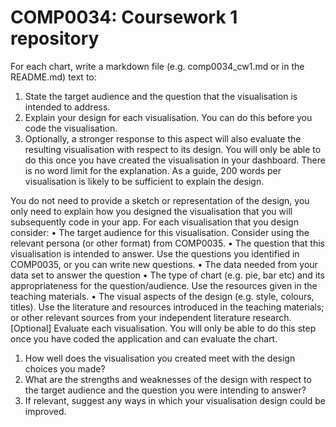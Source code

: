 # COMP0034: Coursework 1 repository

For each chart, write a markdown file (e.g. comp0034_cw1.md or in the README.md) text to:
1.	State the target audience and the question that the visualisation is intended to address.
2.	Explain your design for each visualisation. You can do this before you code the visualisation. 
3.	Optionally, a stronger response to this aspect will also evaluate the resulting visualisation with respect to its design. You will only be able to do this once you have created the visualisation in your dashboard.
There is no word limit for the explanation. As a guide, 200 words per visualisation is likely to be sufficient to explain the design.

You do not need to provide a sketch or representation of the design, you only need to explain how you designed the visualisation that you will subsequently code in your app. For each visualisation that you design consider:
•	The target audience for this visualisation. Consider using the relevant persona (or other format) from COMP0035.
•	The question that this visualisation is intended to answer. Use the questions you identified in COMP0035, or you can write new questions.
•	The data needed from your data set to answer the question
•	The type of chart (e.g. pie, bar etc) and its appropriateness for the question/audience. Use the resources given in the teaching materials.
•	The visual aspects of the design (e.g. style, colours, titles). Use the literature and resources introduced in the teaching materials; or other relevant sources from your independent literature research.
[Optional] Evaluate each visualisation. You will only be able to do this step once you have coded the application and can evaluate the chart.
1.	How well does the visualisation you created meet with the design choices you made?
2.	What are the strengths and weaknesses of the design with respect to the target audience and the question you were intending to answer?
3.	If relevant, suggest any ways in which your visualisation design could be improved.